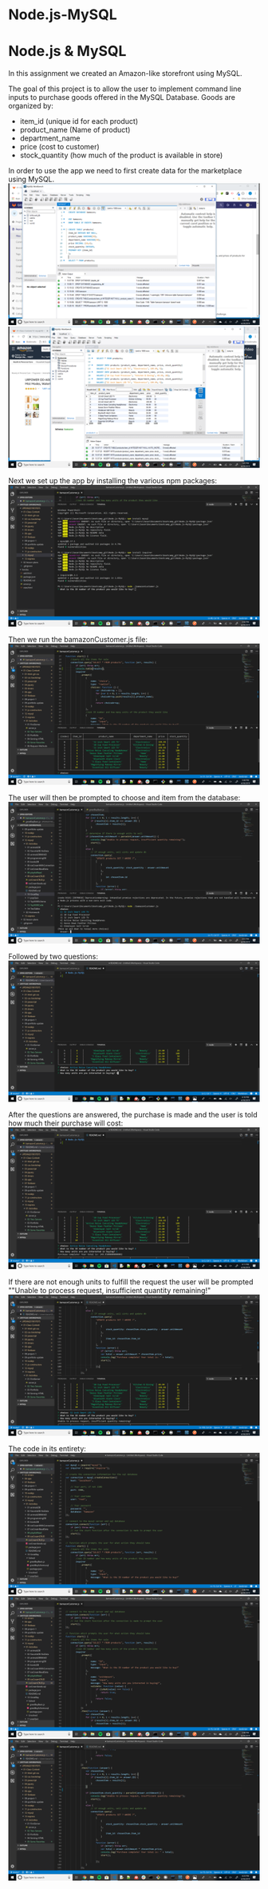 # Node.js-MySQL
# Node.js & MySQL

  

In this assignment we created an Amazon-like storefront using MySQL.

The goal of this project is to allow the user to implement command line inputs to purchase goods offered in the MySQL Database. Goods are organized by:
* item_id (unique id for each product)
* product_name (Name of product)
* department_name
* price (cost to customer)
* stock_quantity (how much of the product is available in store)

In order to use the app we need to first create data for the marketplace using MySQL.
![packages](images/Screenshot%20(11).png)
![packages](images/Screenshot%20(12).png)

Next we set up the app by installing the various npm packages:
![packages](images/Screenshot%20(16).png)
  
  Then we run the bamazonCustomer.js file:
  ![packages](images/Screenshot%20(18).png)

The user will then be prompted to choose and item from the database:
![packages](images/Screenshot%20(17).png)

Followed by two questions:
![packages](images/Screenshot%20(19).png)

After the questions are answered, the purchase is made and the user is told how much their purchase will cost:
![packages](images/Screenshot%20(20).png)

If there are not enough units to fulfill the request the user will be prompted ""Unable to process request, insufficient quantity remaining!"
![packages](images/Screenshot%20(22).png)

The code in its entirety:
![packages](images/Screenshot%20(13).png)
![packages](images/Screenshot%20(14).png)
![packages](images/Screenshot%20(24).png)